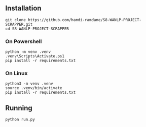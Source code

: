 ## Installation

```
git clone https://github.com/hamdi-ramdane/S8-WANLP-PROJECT-SCRAPPER.git
cd S8-WANLP-PROJECT-SCRAPPER
```

### On Powershell

```
python -m venv .venv
.venv\Scripts\Activate.ps1
pip install -r requirements.txt

```

### On Linux

```
python3 -m venv .venv
source .venv/bin/activate
pip install -r requirements.txt
```

## Running

```
python run.py
```
